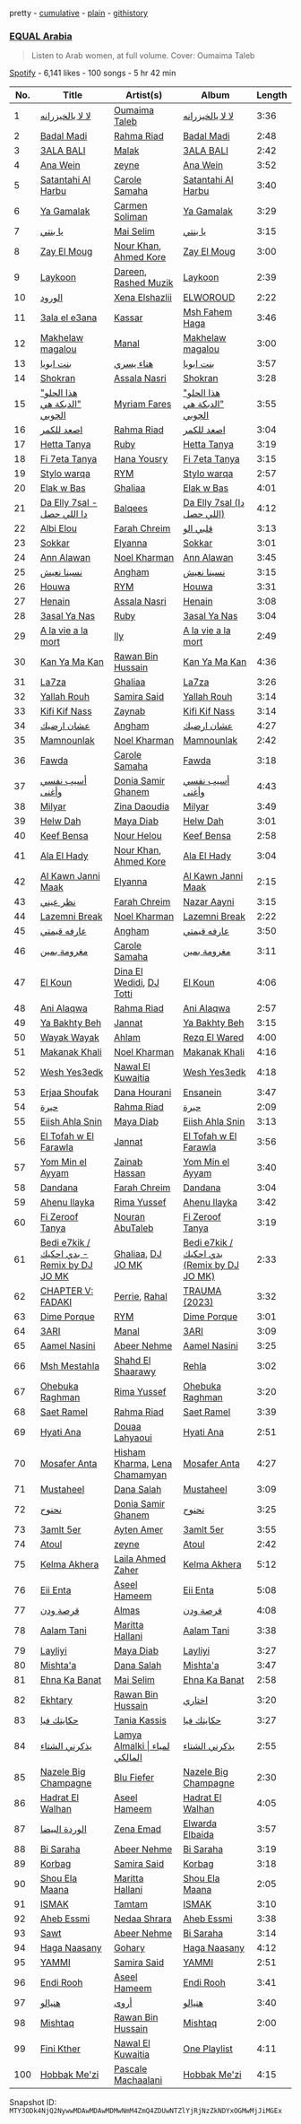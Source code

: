pretty - [cumulative](/playlists/cumulative/37i9dQZF1DXbgtqUuhUMh3.md) - [plain](/playlists/plain/37i9dQZF1DXbgtqUuhUMh3) - [githistory](https://github.githistory.xyz/mackorone/spotify-playlist-archive/blob/main/playlists/plain/37i9dQZF1DXbgtqUuhUMh3)

### [EQUAL Arabia ](https://open.spotify.com/playlist/37i9dQZF1DXbgtqUuhUMh3)

> Listen to Arab women, at full volume\. Cover: Oumaima Taleb

[Spotify](https://open.spotify.com/user/spotify) - 6,141 likes - 100 songs - 5 hr 42 min

| No. | Title | Artist(s) | Album | Length |
|---|---|---|---|---|
| 1 | [لا لا يالخيزرانه](https://open.spotify.com/track/4ZBUuvMtpGqiqF18lqeeIB) | [Oumaima Taleb](https://open.spotify.com/artist/0SGQMQQEypFWC2f4ei4nZe) | [لا لا يالخيزرانه](https://open.spotify.com/album/5kfATHTrJ77l3NVCQPqK8q) | 3:36 |
| 2 | [Badal Madi](https://open.spotify.com/track/1yv1J9jpn2HrSgA5m7Rb02) | [Rahma Riad](https://open.spotify.com/artist/1JrJQz0AlGYbLxBnOEWfLx) | [Badal Madi](https://open.spotify.com/album/5htTIypAWNOYGcDkSWrsgv) | 2:48 |
| 3 | [3ALA BALI](https://open.spotify.com/track/6Ne0DGBMgtmY1Maj3QAVIF) | [Malak](https://open.spotify.com/artist/6YH2dyVtlgxfdQEkIYL6uf) | [3ALA BALI](https://open.spotify.com/album/4H6F1ToFkjw4pDQWsA2CON) | 2:42 |
| 4 | [Ana Wein](https://open.spotify.com/track/5FUkSeyQJaH4kZ8frwvKYo) | [zeyne](https://open.spotify.com/artist/4yuZxu7joQOFtplpMAsxlf) | [Ana Wein](https://open.spotify.com/album/4ahaqIfKhv72tl8TxDzjHt) | 3:52 |
| 5 | [Satantahi Al Harbu](https://open.spotify.com/track/7CEatH4LJGZhDWCP7ijvJj) | [Carole Samaha](https://open.spotify.com/artist/0CSSBwiYmYF569NxdQedQ3) | [Satantahi Al Harbu](https://open.spotify.com/album/5I81x0FiYIibjurMtysKRC) | 3:40 |
| 6 | [Ya Gamalak](https://open.spotify.com/track/50sZsJhllImZwUIDGq8Dzs) | [Carmen Soliman](https://open.spotify.com/artist/5gPruOKbqIMNHlXASmRXXt) | [Ya Gamalak](https://open.spotify.com/album/5v8jq0RRWoPf2bMGQiXAiv) | 3:29 |
| 7 | [يا بنتي](https://open.spotify.com/track/10QCLEQ4Lmo2vIB25DvU8L) | [Mai Selim](https://open.spotify.com/artist/19SEEQWYMtQ1spkni19CCu) | [يا بنتي](https://open.spotify.com/album/40YSCvlRc50vEqpQzqiIN8) | 3:15 |
| 8 | [Zay El Moug](https://open.spotify.com/track/3PSC7JkkBtl1QTJiVh9Ek2) | [Nour Khan](https://open.spotify.com/artist/2xI0X8RCZHFCbtBlNJsZzs), [Ahmed Kore](https://open.spotify.com/artist/7qqYaSjNjs4rUmtrgAqIpI) | [Zay El Moug](https://open.spotify.com/album/0aBTAji3itfFJI6aiUys57) | 3:00 |
| 9 | [Laykoon](https://open.spotify.com/track/0SEeuzvfqRxahEg46PRUvi) | [Dareen](https://open.spotify.com/artist/2FcLH6GszL9gLAkmlZ0NDj), [Rashed Muzik](https://open.spotify.com/artist/3h9Fk9MDHxGBx3QmHiGfk5) | [Laykoon](https://open.spotify.com/album/1edTtSiMnmKiAHI4p53gg8) | 2:39 |
| 10 | [الورود](https://open.spotify.com/track/4stva5wFGdHPxaWPEk1zHS) | [Xena Elshazlii](https://open.spotify.com/artist/4EqHdN0Y8lPbl6UVVrFBG2) | [ELWOROUD](https://open.spotify.com/album/0i3CGbhBMbx72GSv4vLZnR) | 2:22 |
| 11 | [3ala el e3ana](https://open.spotify.com/track/2MD1pRCriQPN6w7FyMcTYY) | [Kassar](https://open.spotify.com/artist/7gTOyOn5JD1cty9eWZvRjP) | [Msh Fahem Haga](https://open.spotify.com/album/7CPW65OAotETJipoKYrN6w) | 3:46 |
| 12 | [Makhelaw magalou](https://open.spotify.com/track/0jqUiExctgLt7bcghvD7Kw) | [Manal](https://open.spotify.com/artist/7yK3vix9XmeNwPDmjGs78F) | [Makhelaw magalou](https://open.spotify.com/album/1aiMHJEw75iDP9reYTQ4lO) | 3:00 |
| 13 | [بنت ابويا](https://open.spotify.com/track/5mHgUdUiaLYXyCLzbOfhfD) | [هناء يسري](https://open.spotify.com/artist/21mycRtvhUO077yAXgb9H3) | [بنت ابويا](https://open.spotify.com/album/7b3HsBstujKBNDT9tJQQRc) | 3:57 |
| 14 | [Shokran](https://open.spotify.com/track/3zpuelnjip23dk1hxTqklg) | [Assala Nasri](https://open.spotify.com/artist/6MQnUjIjnIOfHDFzqBJOAl) | [Shokran](https://open.spotify.com/album/572v0Jez74h9cMKAYPCIug) | 3:28 |
| 15 | ["هذا الحلو "الدبكة هي الچوبي](https://open.spotify.com/track/47DMM1KiRfrqHw3YS7a9Dq) | [Myriam Fares](https://open.spotify.com/artist/1YnW3KicGQq3zD9LcdGJSh) | ["هذا الحلو "الدبكة هي الچوبي](https://open.spotify.com/album/6Jxuxu3edECF9htilsdN3h) | 3:55 |
| 16 | [اصعد للكمر](https://open.spotify.com/track/6ZKcyeppoycSkUn2FNPco2) | [Rahma Riad](https://open.spotify.com/artist/1JrJQz0AlGYbLxBnOEWfLx) | [اصعد للكمر](https://open.spotify.com/album/4IpLAgv5vUkUT9yX2LK3QA) | 3:04 |
| 17 | [Hetta Tanya](https://open.spotify.com/track/5zn9ZT7dKnRX5fnYvb3loq) | [Ruby](https://open.spotify.com/artist/2lMy93l58wzjh8DepKL814) | [Hetta Tanya](https://open.spotify.com/album/18REYwJulzZfAYpdvUXHtR) | 3:19 |
| 18 | [Fi 7eta Tanya](https://open.spotify.com/track/2PY7SkaaxjjRtxiLMGgc2f) | [Hana Yousry](https://open.spotify.com/artist/7HyRkwolIQ1E23SNrfSbZt) | [Fi 7eta Tanya](https://open.spotify.com/album/1HHTEpym8TUKaM7xJrsX0n) | 3:15 |
| 19 | [Stylo warqa](https://open.spotify.com/track/2KB0Hva9YPWOnU7GF5Kgv0) | [RYM](https://open.spotify.com/artist/2vC9iXUwT0wCCbsz4jBiOc) | [Stylo warqa](https://open.spotify.com/album/0g7SOVgoPw2bH4cV7Yd65d) | 2:57 |
| 20 | [Elak w Bas](https://open.spotify.com/track/16QkRfapLRwe9kBtYlctFC) | [Ghaliaa](https://open.spotify.com/artist/3FVonQ6pTMMbqYb0Rf7WE8) | [Elak w Bas](https://open.spotify.com/album/6YkN9Z2hJk7g9h2aeBN7RY) | 4:01 |
| 21 | [Da Elly 7sal \- دا اللي حصل](https://open.spotify.com/track/5eRUK0x3XJSbrk57aET9aX) | [Balqees](https://open.spotify.com/artist/6arfS6PinvWKGyMd1AqgFI) | [Da Elly 7sal \(دا اللي حصل\)](https://open.spotify.com/album/0Vw2fBg9gnCfKIBwfiS4JO) | 4:12 |
| 22 | [Albi Elou](https://open.spotify.com/track/7uIdrMD04D7jsL7lI6ytTw) | [Farah Chreim](https://open.spotify.com/artist/76hwkSg4dVAp3IYhM5VqWc) | [قلبي الو](https://open.spotify.com/album/2jEyAidrKSxLYj8lsz0H4Y) | 3:13 |
| 23 | [Sokkar](https://open.spotify.com/track/2BYTEkHsEa6BaFxvddYsee) | [Elyanna](https://open.spotify.com/artist/0jIWKlfmD4Ew7HeVVrq03g) | [Sokkar](https://open.spotify.com/album/3WANh1LW70HosSAYQxWfkd) | 3:01 |
| 24 | [Ann Alawan](https://open.spotify.com/track/2xVKEPd40xSs0LJbr6SNYa) | [Noel Kharman](https://open.spotify.com/artist/76G2QPGz4HBmhn0D3vr9UL) | [Ann Alawan](https://open.spotify.com/album/6COdyb4CSsqAvdvQGcOPMg) | 3:45 |
| 25 | [نسينا نعيش](https://open.spotify.com/track/0Ia5kzbFM2iMADp1Wq1EZe) | [Angham](https://open.spotify.com/artist/0IiR4LJwslf6HBSdk9W3Dg) | [نسينا نعيش](https://open.spotify.com/album/5TlwYlQKbof258r72pe1lu) | 3:15 |
| 26 | [Houwa](https://open.spotify.com/track/0yRZBgfcq7lAMl34Kn9WlY) | [RYM](https://open.spotify.com/artist/2vC9iXUwT0wCCbsz4jBiOc) | [Houwa](https://open.spotify.com/album/7BpNyAXToxtSKfkO8sRshM) | 3:31 |
| 27 | [Henain](https://open.spotify.com/track/3suQDOXGODa1MrFFnvJtFv) | [Assala Nasri](https://open.spotify.com/artist/6MQnUjIjnIOfHDFzqBJOAl) | [Henain](https://open.spotify.com/album/0sTZwBd1iLGi7BAraWy0ex) | 3:08 |
| 28 | [3asal Ya Nas](https://open.spotify.com/track/6N7OyyrRQRMiVaUzDh9RiP) | [Ruby](https://open.spotify.com/artist/2lMy93l58wzjh8DepKL814) | [3asal Ya Nas](https://open.spotify.com/album/4PukzqTnEoXMAd2VwEooNb) | 3:04 |
| 29 | [A la vie a la mort](https://open.spotify.com/track/0vuc98OKwnmkAlbWuVqxzS) | [Ily](https://open.spotify.com/artist/5GKXGt2OyYH2Lw5GpPM8fa) | [A la vie a la mort](https://open.spotify.com/album/77wvNtDg6gy715Cm8CKaiP) | 2:49 |
| 30 | [Kan Ya Ma Kan](https://open.spotify.com/track/7pSIxWwue7kcqomsmaltbT) | [Rawan Bin Hussain](https://open.spotify.com/artist/2EwH8s2tM7Oxp45dIW6oNQ) | [Kan Ya Ma Kan](https://open.spotify.com/album/6pOn8wrzid7Vjj2SwWT0Lv) | 4:36 |
| 31 | [La7za](https://open.spotify.com/track/4VVpPqUEwJLJgAblQVBFWG) | [Ghaliaa](https://open.spotify.com/artist/3FVonQ6pTMMbqYb0Rf7WE8) | [La7za](https://open.spotify.com/album/0bTeTZPnvaUfdhAXj8RTyU) | 3:26 |
| 32 | [Yallah Rouh](https://open.spotify.com/track/3uWSYjmimNU6BKRTktp6MS) | [Samira Said](https://open.spotify.com/artist/5zHWEsVHtXWQRxPqwJdUYD) | [Yallah Rouh](https://open.spotify.com/album/3oouovHnQ89O7clarzK0mD) | 3:14 |
| 33 | [Kifi Kif Nass](https://open.spotify.com/track/3OGzKIGRrtnKWWYOBnretT) | [Zaynab](https://open.spotify.com/artist/392PzXdHwMWrN2PArb8aJu) | [Kifi Kif Nass](https://open.spotify.com/album/0d5CtbaLEpJTDHjJ106V9m) | 3:14 |
| 34 | [عشان ارضيك](https://open.spotify.com/track/6XVMwb57cf90rjTPaWqd94) | [Angham](https://open.spotify.com/artist/0IiR4LJwslf6HBSdk9W3Dg) | [عشان ارضيك](https://open.spotify.com/album/37OnRbBYRcEvKcJBOeZRpG) | 4:27 |
| 35 | [Mamnounlak](https://open.spotify.com/track/48kZid7PsapGIxQ1HWq40C) | [Noel Kharman](https://open.spotify.com/artist/76G2QPGz4HBmhn0D3vr9UL) | [Mamnounlak](https://open.spotify.com/album/4JVzSKHgVOJXWqzK1huMBy) | 2:42 |
| 36 | [Fawda](https://open.spotify.com/track/3arw0QpzjtfvrwyXGAd5Ax) | [Carole Samaha](https://open.spotify.com/artist/0CSSBwiYmYF569NxdQedQ3) | [Fawda](https://open.spotify.com/album/5Fob6Veclpqwcp28gUXneD) | 3:18 |
| 37 | [أسيب نفسي وأغنى](https://open.spotify.com/track/2vPWM7HRQqv54d34itTpTS) | [Donia Samir Ghanem](https://open.spotify.com/artist/1ieloBuwzXdMn9VPOufDvB) | [أسيب نفسي وأغنى](https://open.spotify.com/album/0kg0psLhvJNYNSowHPiti6) | 4:43 |
| 38 | [Milyar](https://open.spotify.com/track/4xJ5nB1f7G1wxCp6SYayHE) | [Zina Daoudia](https://open.spotify.com/artist/7z6FZ4HMfpp3zHy5OFq93i) | [Milyar](https://open.spotify.com/album/52zA6GXEOJYBQKc5oQk6PC) | 3:49 |
| 39 | [Helw Dah](https://open.spotify.com/track/1prDjlgIQI1V5ZJjEwipFx) | [Maya Diab](https://open.spotify.com/artist/4b5UHpUmrPycvsgu2M3ujz) | [Helw Dah](https://open.spotify.com/album/3dxxw8jACcV0ZYpa4TnLLP) | 3:01 |
| 40 | [Keef Bensa](https://open.spotify.com/track/0uwOOnge02dhkX4kPl7Kkk) | [Nour Helou](https://open.spotify.com/artist/2XBpyKrz8Ys34tU7baEoxO) | [Keef Bensa](https://open.spotify.com/album/3hFV4MTmLw5Np8xwGLgqx4) | 2:58 |
| 41 | [Ala El Hady](https://open.spotify.com/track/2wdjKsBwJikP1TPNhKuyyo) | [Nour Khan](https://open.spotify.com/artist/2xI0X8RCZHFCbtBlNJsZzs), [Ahmed Kore](https://open.spotify.com/artist/7qqYaSjNjs4rUmtrgAqIpI) | [Ala El Hady](https://open.spotify.com/album/6riYimL3CYEpHcq8k8Agla) | 3:04 |
| 42 | [Al Kawn Janni Maak](https://open.spotify.com/track/0s6Vv5wPxRCsrBMjTSyrcg) | [Elyanna](https://open.spotify.com/artist/0jIWKlfmD4Ew7HeVVrq03g) | [Al Kawn Janni Maak](https://open.spotify.com/album/5WfAjtVWyItvqpfEYfoZIG) | 2:15 |
| 43 | [نظر عيني](https://open.spotify.com/track/1SWoEHNrMXTMVt4xlOxw1P) | [Farah Chreim](https://open.spotify.com/artist/76hwkSg4dVAp3IYhM5VqWc) | [Nazar Aayni](https://open.spotify.com/album/1QwswXYVpJ31bZ4eM4mZm6) | 3:15 |
| 44 | [Lazemni Break](https://open.spotify.com/track/3c5jOjIWCDHjy7XPFuWuaM) | [Noel Kharman](https://open.spotify.com/artist/76G2QPGz4HBmhn0D3vr9UL) | [Lazemni Break](https://open.spotify.com/album/2YKxZXEbtRbB5fcCUhZpPT) | 2:22 |
| 45 | [عارفه قيمتي](https://open.spotify.com/track/0k1pF4SI4m4xYHRw8M022J) | [Angham](https://open.spotify.com/artist/0IiR4LJwslf6HBSdk9W3Dg) | [عارفه قيمتي](https://open.spotify.com/album/0csj4uie2SFphm4M2aPrJh) | 3:50 |
| 46 | [مغرومة بمين](https://open.spotify.com/track/3fLW5dX5FfnZ2g3Rmp4Cpr) | [Carole Samaha](https://open.spotify.com/artist/0CSSBwiYmYF569NxdQedQ3) | [مغرومة بمين](https://open.spotify.com/album/4HQ1AeGjuScD19ns8f67uM) | 3:11 |
| 47 | [El Koun](https://open.spotify.com/track/3GoBo3IeBnqaRZWMieW5xo) | [Dina El Wedidi](https://open.spotify.com/artist/4dejJ4Gg0YVjWRUdfpF3yA), [DJ Totti](https://open.spotify.com/artist/6sm3nTKVNrdKN3iAo73oda) | [El Koun](https://open.spotify.com/album/47TSlsN85IYn25Armdr7iy) | 4:06 |
| 48 | [Ani Alaqwa](https://open.spotify.com/track/3Cj7v2kZNOoqIEcOTcUT6c) | [Rahma Riad](https://open.spotify.com/artist/1JrJQz0AlGYbLxBnOEWfLx) | [Ani Alaqwa](https://open.spotify.com/album/5LNT6XOT8DoNIbEqqSGGgc) | 2:57 |
| 49 | [Ya Bakhty Beh](https://open.spotify.com/track/1CEYTW1P2mKpZgxouGDw8f) | [Jannat](https://open.spotify.com/artist/3MpEY93FasSif1w2qbutch) | [Ya Bakhty Beh](https://open.spotify.com/album/0tFBtGwjlCel82hP0xN1hy) | 3:15 |
| 50 | [Wayak Wayak](https://open.spotify.com/track/4yMY3INVgDXfDUIRuuIMRC) | [Ahlam](https://open.spotify.com/artist/5BOaFDetB6x3cYQuyrwZhd) | [Rezq El Wared](https://open.spotify.com/album/3URkpUufiqInzAGBhFn9Az) | 4:00 |
| 51 | [Makanak Khali](https://open.spotify.com/track/47fiFvcSChzOIrvh1BnRlR) | [Noel Kharman](https://open.spotify.com/artist/76G2QPGz4HBmhn0D3vr9UL) | [Makanak Khali](https://open.spotify.com/album/1BxWhitrI65tgN8ciUyzjC) | 4:16 |
| 52 | [Wesh Yes3edk](https://open.spotify.com/track/7cQKp7oT1YXT7z2MXvydhR) | [Nawal El Kuwaitia](https://open.spotify.com/artist/4iqSvJYU2R6IbLbMVhk7gQ) | [Wesh Yes3edk](https://open.spotify.com/album/7m3Vn1oyNWrwK2kcHhTSos) | 4:18 |
| 53 | [Erjaa Shoufak](https://open.spotify.com/track/1b7XaGjQ8dGQMP4sVuOgHO) | [Dana Hourani](https://open.spotify.com/artist/15hYqWGQsqwtFi7FgLE4i6) | [Ensanein](https://open.spotify.com/album/38MJVqssjkHcmUZKM9ERUt) | 3:47 |
| 54 | [حيرة](https://open.spotify.com/track/4GXFUW1qZiScZl9yYXiDn1) | [Rahma Riad](https://open.spotify.com/artist/1JrJQz0AlGYbLxBnOEWfLx) | [حيرة](https://open.spotify.com/album/2FFFl04tJ4aahE15xIvp6J) | 2:09 |
| 55 | [Eiish Ahla Snin](https://open.spotify.com/track/5cTeuErPw3vt8SBga9YAfM) | [Maya Diab](https://open.spotify.com/artist/4b5UHpUmrPycvsgu2M3ujz) | [Eiish Ahla Snin](https://open.spotify.com/album/0I58q7plyh0jifvzl4gMzh) | 3:13 |
| 56 | [El Tofah w El Farawla](https://open.spotify.com/track/5vU5TfXFf3cUFBSHzBiyqt) | [Jannat](https://open.spotify.com/artist/3MpEY93FasSif1w2qbutch) | [El Tofah w El Farawla](https://open.spotify.com/album/2N2XSkFrcw73VFlfQsPE5g) | 3:56 |
| 57 | [Yom Min el Ayyam](https://open.spotify.com/track/2KDcnJ2ooNZUIHiHTnWE2b) | [Zainab Hassan](https://open.spotify.com/artist/0WhuydXuCatjNCoMjab4M7) | [Yom Min el Ayyam](https://open.spotify.com/album/5rOBlOyJbFnhAsu2BhcQc9) | 3:40 |
| 58 | [Dandana](https://open.spotify.com/track/0Jxc621ZPErwELUjuQCrXr) | [Farah Chreim](https://open.spotify.com/artist/76hwkSg4dVAp3IYhM5VqWc) | [Dandana](https://open.spotify.com/album/1YClS4T4KtiPRSuErccnLM) | 3:04 |
| 59 | [Ahenu Ilayka](https://open.spotify.com/track/1cMmjfiraN9MdBMliiJDrR) | [Rima Yussef](https://open.spotify.com/artist/44AnhJxSH9AE3b6KpO5rZl) | [Ahenu Ilayka](https://open.spotify.com/album/2WrO9FMMDPLcIRrwag5v4A) | 3:42 |
| 60 | [Fi Zeroof Tanya](https://open.spotify.com/track/5efRgvpDUMrX2ivUimYPcJ) | [Nouran AbuTaleb](https://open.spotify.com/artist/0b8NJrWFSqne10bMREfuQh) | [Fi Zeroof Tanya](https://open.spotify.com/album/1T0slUpWgsXe7i5yzNdLf0) | 3:19 |
| 61 | [Bedi e7kik / بدي احكيك \- Remix by DJ JO MK](https://open.spotify.com/track/66iwWLfDAvp2DVDE33fhKR) | [Ghaliaa](https://open.spotify.com/artist/3FVonQ6pTMMbqYb0Rf7WE8), [DJ JO MK](https://open.spotify.com/artist/3WOC13QE3Jgx1MGaM8tIAL) | [Bedi e7kik / بدي احكيك \(Remix by DJ JO MK\)](https://open.spotify.com/album/38d60nfn1G0W8tlzfvSUAY) | 2:33 |
| 62 | [CHAPTER V: FADAKI](https://open.spotify.com/track/7bLqMAFFxl3NcMS1AJXyaA) | [Perrie](https://open.spotify.com/artist/63S7oUGviUcivzyqrmiy78), [Rahal](https://open.spotify.com/artist/6NwB6r8M14oNy747uzGj7Q) | [TRAUMA \(2023\)](https://open.spotify.com/album/7i1bXILDFwI9u4SaHFOTEJ) | 3:32 |
| 63 | [Dime Porque](https://open.spotify.com/track/34s3j2OLcZTLj5A4lp6z37) | [RYM](https://open.spotify.com/artist/2vC9iXUwT0wCCbsz4jBiOc) | [Dime Porque](https://open.spotify.com/album/6bmtIpjY1icdnyctq321dL) | 3:01 |
| 64 | [3ARI](https://open.spotify.com/track/2DBR3Wrmt3QzdwGYWi3ULi) | [Manal](https://open.spotify.com/artist/7yK3vix9XmeNwPDmjGs78F) | [3ARI](https://open.spotify.com/album/7JpbK6ZrdKDRaZfYJI4B6u) | 3:09 |
| 65 | [Aamel Nasini](https://open.spotify.com/track/63bfjUj6fMBP6LgI0cHKX9) | [Abeer Nehme](https://open.spotify.com/artist/22VZmipYTMSoNzvBaWkVwF) | [Aamel Nasini](https://open.spotify.com/album/6JtgZQjsNoj5ZwA2MPJL78) | 3:25 |
| 66 | [Msh Mestahla](https://open.spotify.com/track/2Saem8GPcYbBbnaUaSHOAF) | [Shahd El Shaarawy](https://open.spotify.com/artist/5AMkRmTIvyPJZl6qtP6wnP) | [Rehla](https://open.spotify.com/album/1AKWEhi7d7BBKke6iT5lPp) | 3:02 |
| 67 | [Ohebuka Raghman](https://open.spotify.com/track/2Y0K3JBY7toZYiq4cUP9Eu) | [Rima Yussef](https://open.spotify.com/artist/44AnhJxSH9AE3b6KpO5rZl) | [Ohebuka Raghman](https://open.spotify.com/album/6BOAJQ63qhOdFOuU8O9rAW) | 3:20 |
| 68 | [Saet Ramel](https://open.spotify.com/track/1w7gIItudYNNhP6Aq07oPA) | [Rahma Riad](https://open.spotify.com/artist/1JrJQz0AlGYbLxBnOEWfLx) | [Saet Ramel](https://open.spotify.com/album/4SNrpzI2euaUL34MKkkohJ) | 3:39 |
| 69 | [Hyati Ana](https://open.spotify.com/track/0UvW5kLHvjzN4YsHGM0oai) | [Douaa Lahyaoui](https://open.spotify.com/artist/3kd62SrugthLOzen7XmzG6) | [Hyati Ana](https://open.spotify.com/album/3ATnydBE42x10NtDiXe4mt) | 2:51 |
| 70 | [Mosafer Anta](https://open.spotify.com/track/0BVpJSZrmysREiUbIMaDNC) | [Hisham Kharma](https://open.spotify.com/artist/5kaRV3SU3XXy1q2CsLOfIl), [Lena Chamamyan](https://open.spotify.com/artist/0LH01nWLQote2HIUL87BLc) | [Mosafer Anta](https://open.spotify.com/album/0Zj3QSrDMeGxumSuxPQt7O) | 4:27 |
| 71 | [Mustaheel](https://open.spotify.com/track/2ycSFamPmfqPFFr10kYkX0) | [Dana Salah](https://open.spotify.com/artist/7nQVHZnQGjMyc1HSOQW7GZ) | [Mustaheel](https://open.spotify.com/album/43KCM5CLKO7V6kgLYpUP65) | 3:09 |
| 72 | [نحنوح](https://open.spotify.com/track/1lcoflpxNSJR8U0gzVY6xq) | [Donia Samir Ghanem](https://open.spotify.com/artist/1ieloBuwzXdMn9VPOufDvB) | [نحنوح](https://open.spotify.com/album/7KNPArvrYE01FNciIiERE0) | 3:25 |
| 73 | [3amlt 5er](https://open.spotify.com/track/7zEyLmurfWk1i1MGrnOtH8) | [Ayten Amer](https://open.spotify.com/artist/3bUeg0maVIE0EnHJcsfyZE) | [3amlt 5er](https://open.spotify.com/album/2906UsdxF63k38NfKXMnjA) | 3:55 |
| 74 | [Atoul](https://open.spotify.com/track/2nxNsJ9Lve8edydwY8oL5b) | [zeyne](https://open.spotify.com/artist/4yuZxu7joQOFtplpMAsxlf) | [Atoul](https://open.spotify.com/album/7uR9bmwan77bo430VOvIzX) | 2:42 |
| 75 | [Kelma Akhera](https://open.spotify.com/track/2A2NV6TRVGHV9Ggxb3Glmb) | [Laila Ahmed Zaher](https://open.spotify.com/artist/49HSYiVEi1YkIzR3jtiJxy) | [Kelma Akhera](https://open.spotify.com/album/1Pr1IhoF1383C9ZIbwO3Jb) | 5:12 |
| 76 | [Eii Enta](https://open.spotify.com/track/2IUrw2RUKWwxP71q5GwmJL) | [Aseel Hameem](https://open.spotify.com/artist/10bqdRYq6Ha83UeU77iXAo) | [Eii Enta](https://open.spotify.com/album/1G3NhiDpVHLKvQZdwZeIiO) | 5:08 |
| 77 | [قرصة ودن](https://open.spotify.com/track/2jSZqQ4kLYprLVt2e4Ibx9) | [Almas](https://open.spotify.com/artist/3HctDes7HXVEnK9uuejru0) | [قرصة ودن](https://open.spotify.com/album/4AGl3NBl7wcgJJZAHd9dNr) | 4:08 |
| 78 | [Aalam Tani](https://open.spotify.com/track/2u7YPthKHdP2MHPDnpzNLm) | [Maritta Hallani](https://open.spotify.com/artist/6m7sil7DZpW1PDsVfkAOMP) | [Aalam Tani](https://open.spotify.com/album/1TjRs9gegBD9q15b461EiI) | 3:38 |
| 79 | [Layliyi](https://open.spotify.com/track/0IbG7THwXS3RoswP8OLTOR) | [Maya Diab](https://open.spotify.com/artist/4b5UHpUmrPycvsgu2M3ujz) | [Layliyi](https://open.spotify.com/album/6A5CSUAGJMITw2MlrzUYBC) | 3:27 |
| 80 | [Mishta'a](https://open.spotify.com/track/4w2hGIB38EBnf4l0y8Y1UE) | [Dana Salah](https://open.spotify.com/artist/7nQVHZnQGjMyc1HSOQW7GZ) | [Mishta'a](https://open.spotify.com/album/2JX4flVTuPELhry4HCPu1I) | 3:47 |
| 81 | [Ehna Ka Banat](https://open.spotify.com/track/1JwwUI61nWdEPP4RCEyUKS) | [Mai Selim](https://open.spotify.com/artist/19SEEQWYMtQ1spkni19CCu) | [Ehna Ka Banat](https://open.spotify.com/album/1UKboLk9wvBfFmUmAN5t6t) | 2:58 |
| 82 | [Ekhtary](https://open.spotify.com/track/2V3E17nHsmFLpuV3aswZKn) | [Rawan Bin Hussain](https://open.spotify.com/artist/2EwH8s2tM7Oxp45dIW6oNQ) | [اختاري](https://open.spotify.com/album/3ty4b0EddF0sWH4FyMtYpi) | 3:20 |
| 83 | [حكايتك فيا](https://open.spotify.com/track/5D5tUsTQvWdBeVRarLDoua) | [Tania Kassis](https://open.spotify.com/artist/793k10CpQo36RQJyL7rGDi) | [حكايتك فيا](https://open.spotify.com/album/5pgyRXhdisp78ym36dmLoN) | 3:27 |
| 84 | [يذكرني الشتاء](https://open.spotify.com/track/7m8xFOiG78eaTpnWCVT5Xp) | [Lamya Almalki \| لمياء المالكي](https://open.spotify.com/artist/78muID98ZZ9qLgjJph0jnf) | [يذكرني الشتاء](https://open.spotify.com/album/2H1sagWhwYpDkxI3lprHUC) | 2:55 |
| 85 | [Nazele Big Champagne](https://open.spotify.com/track/3y6b0RXNW5edjwLxdvojMB) | [Blu Fiefer](https://open.spotify.com/artist/2JLEPctdP7utmaEBfRhK6H) | [Nazele Big Champagne](https://open.spotify.com/album/4d2GiRstJ8mVIMjtSwTRYb) | 2:30 |
| 86 | [Hadrat El Walhan](https://open.spotify.com/track/0NFYjeH5IavHNEqJkciJR6) | [Aseel Hameem](https://open.spotify.com/artist/10bqdRYq6Ha83UeU77iXAo) | [Hadrat El Walhan](https://open.spotify.com/album/4KlOIXdhTKjuExCP6bTn6m) | 4:05 |
| 87 | [الوردة البيضا](https://open.spotify.com/track/506DZmhqvdH9574i9S5g5x) | [Zena Emad](https://open.spotify.com/artist/1MtoCzEftS4dUT2poujgbH) | [Elwarda Elbaida](https://open.spotify.com/album/2QsEDwrvsdqTbHXfOmdkGO) | 3:57 |
| 88 | [Bi Saraha](https://open.spotify.com/track/5Is9gbdTLHpZfaieLYGvrr) | [Abeer Nehme](https://open.spotify.com/artist/22VZmipYTMSoNzvBaWkVwF) | [Bi Saraha](https://open.spotify.com/album/4PvK6tDuoEeeYy7jzI2xA9) | 3:19 |
| 89 | [Korbag](https://open.spotify.com/track/0gBY3xJ8eig3YWnbASh5Xy) | [Samira Said](https://open.spotify.com/artist/5zHWEsVHtXWQRxPqwJdUYD) | [Korbag](https://open.spotify.com/album/5bNkoDJ2IKDVJu6sNcgzXt) | 3:18 |
| 90 | [Shou Ela Maana](https://open.spotify.com/track/55CnEXVm4lxZfQPcaAaxuv) | [Maritta Hallani](https://open.spotify.com/artist/6m7sil7DZpW1PDsVfkAOMP) | [Shou Ela Maana](https://open.spotify.com/album/7JX1iOqeu2k4Fa359PLLHw) | 2:05 |
| 91 | [ISMAK](https://open.spotify.com/track/04gRvCyz2JZZnvfEnW8pAQ) | [Tamtam](https://open.spotify.com/artist/0L8dLj3QGxHctqkzapPfio) | [ISMAK](https://open.spotify.com/album/6RHUwel7CdqLpPtpRRRrnL) | 3:10 |
| 92 | [Aheb Essmi](https://open.spotify.com/track/1feBcyeSIn8G7yyitzKlM2) | [Nedaa Shrara](https://open.spotify.com/artist/73GigUB11JrOl85L4ma1AI) | [Aheb Essmi](https://open.spotify.com/album/0q0d5bsNYPXmxtvR0P2Q0y) | 3:38 |
| 93 | [Sawt](https://open.spotify.com/track/1agBHShZNYgVpjbAnhMmbG) | [Abeer Nehme](https://open.spotify.com/artist/22VZmipYTMSoNzvBaWkVwF) | [Bi Saraha](https://open.spotify.com/album/3q4jN4ZH36O9VdVD1iwZ3E) | 3:14 |
| 94 | [Haga Naasany](https://open.spotify.com/track/7tkZdE2LLr0Fj9a01pDoLE) | [Gohary](https://open.spotify.com/artist/0YGskdvcglrOoyXsGbixRn) | [Haga Naasany](https://open.spotify.com/album/0Aq7E0AuGJDU9d5CHnkURs) | 4:12 |
| 95 | [YAMMI](https://open.spotify.com/track/1QHZJihSD4Ks6yNOaUJBVe) | [Samira Said](https://open.spotify.com/artist/5zHWEsVHtXWQRxPqwJdUYD) | [YAMMI](https://open.spotify.com/album/7D7510MFKUTrZN96Ax5uvl) | 2:51 |
| 96 | [Endi Rooh](https://open.spotify.com/track/1D01O8Tk05AZtAPqMQQT7C) | [Aseel Hameem](https://open.spotify.com/artist/10bqdRYq6Ha83UeU77iXAo) | [Endi Rooh](https://open.spotify.com/album/7HiwjvsxLEWs1IEZ6VK2J9) | 3:41 |
| 97 | [هنيالو](https://open.spotify.com/track/28L8RTHgg9XPvDtL3R0pmX) | [أروى](https://open.spotify.com/artist/6Rl7uv3qQrsZOhgu7Xj9Zj) | [هنيالو](https://open.spotify.com/album/24San4mNpcyhkYH4oiu0iO) | 3:40 |
| 98 | [Mishtaq](https://open.spotify.com/track/4j65JzQYXQ4PNZ3PlO4LvD) | [Rawan Bin Hussain](https://open.spotify.com/artist/2EwH8s2tM7Oxp45dIW6oNQ) | [Mishtaq](https://open.spotify.com/album/4goCWF3XFvbLmjHExq4adp) | 2:00 |
| 99 | [Fini Kther](https://open.spotify.com/track/7kMclfTeBnMbkPOcoClFlx) | [Nawal El Kuwaitia](https://open.spotify.com/artist/4iqSvJYU2R6IbLbMVhk7gQ) | [One Playlist](https://open.spotify.com/album/2wtZWooYfOuUHDGztpH4s3) | 4:11 |
| 100 | [Hobbak Me'zi](https://open.spotify.com/track/2YmifrQSCaXqlRoH7MlgQu) | [Pascale Machaalani](https://open.spotify.com/artist/4BwpexsYvb32ZgJJsR9jP9) | [Hobbak Me'zi](https://open.spotify.com/album/4dyjBU7cvyqXNmxaY62U6r) | 4:15 |

Snapshot ID: `MTY3ODk4NjQ2NywwMDAwMDAwMDMwNmM4ZmQ4ZDUwNTZlYjRjNzZkNDYxOGMwMjJiMGEx`
